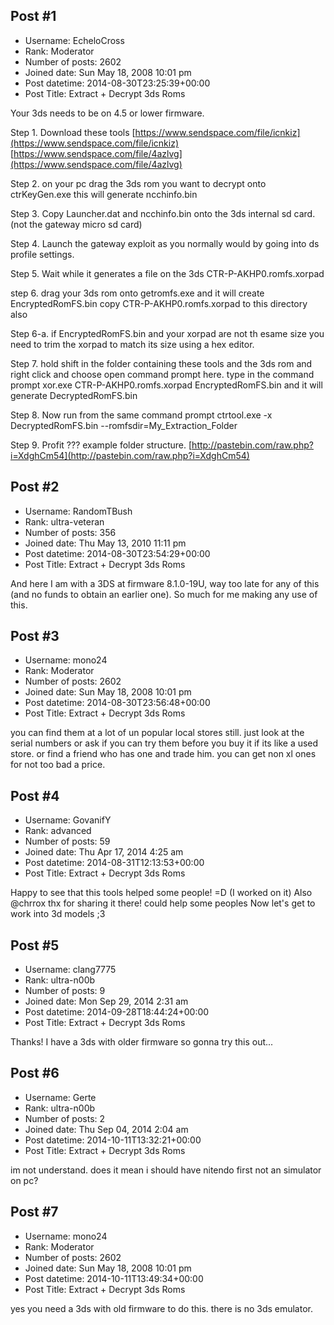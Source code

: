 ## Post #1
- Username: EcheloCross
- Rank: Moderator
- Number of posts: 2602
- Joined date: Sun May 18, 2008 10:01 pm
- Post datetime: 2014-08-30T23:25:39+00:00
- Post Title: Extract + Decrypt 3ds Roms

Your 3ds needs to be on 4.5 or lower firmware.

Step 1.
Download these tools
[https://www.sendspace.com/file/icnkiz](https://www.sendspace.com/file/icnkiz)
[https://www.sendspace.com/file/4azlvg](https://www.sendspace.com/file/4azlvg)

Step 2.
on your pc drag the 3ds rom you want to decrypt onto ctrKeyGen.exe
this will generate
ncchinfo.bin

Step 3.
Copy Launcher.dat and ncchinfo.bin onto the 3ds internal sd card. (not the gateway micro sd card)

Step 4.
Launch the gateway exploit as you normally would by going into ds profile settings.

Step 5.
Wait while it generates a file on the 3ds
CTR-P-AKHP0.romfs.xorpad

step 6.
drag your 3ds rom onto getromfs.exe and it will create  EncryptedRomFS.bin
copy CTR-P-AKHP0.romfs.xorpad to this directory also

Step 6-a.
if EncryptedRomFS.bin and your xorpad are not th esame size
you need to trim the xorpad to match its size using a hex editor.

Step 7.
hold shift in the folder containing these tools and the 3ds rom and right click and choose open command prompt here.
type in the command prompt
xor.exe CTR-P-AKHP0.romfs.xorpad EncryptedRomFS.bin
and it will generate
DecryptedRomFS.bin

Step 8.
Now run from the same command prompt
ctrtool.exe -x DecryptedRomFS.bin --romfsdir=My_Extraction_Folder

Step 9.
Profit ???
example folder structure.
[http://pastebin.com/raw.php?i=XdghCm54](http://pastebin.com/raw.php?i=XdghCm54)
## Post #2
- Username: RandomTBush
- Rank: ultra-veteran
- Number of posts: 356
- Joined date: Thu May 13, 2010 11:11 pm
- Post datetime: 2014-08-30T23:54:29+00:00
- Post Title: Extract + Decrypt 3ds Roms

And here I am with a 3DS at firmware 8.1.0-19U, way too late for any of this (and no funds to obtain an earlier one). So much for me making any use of this.
## Post #3
- Username: mono24
- Rank: Moderator
- Number of posts: 2602
- Joined date: Sun May 18, 2008 10:01 pm
- Post datetime: 2014-08-30T23:56:48+00:00
- Post Title: Extract + Decrypt 3ds Roms

you can find them at a lot of un popular local stores still.
just look at the serial numbers or ask if you can try them before you buy it if its like a used store.
or find a friend who has one and trade him.
you can get non xl ones for not too bad a price.
## Post #4
- Username: GovanifY
- Rank: advanced
- Number of posts: 59
- Joined date: Thu Apr 17, 2014 4:25 am
- Post datetime: 2014-08-31T12:13:53+00:00
- Post Title: Extract + Decrypt 3ds Roms

Happy to see that this tools helped some people! =D (I worked on it)
Also @chrrox thx for sharing it there! could help some peoples
Now let's get to work into 3d models ;3
## Post #5
- Username: clang7775
- Rank: ultra-n00b
- Number of posts: 9
- Joined date: Mon Sep 29, 2014 2:31 am
- Post datetime: 2014-09-28T18:44:24+00:00
- Post Title: Extract + Decrypt 3ds Roms

Thanks! I have a 3ds with older firmware so gonna try this out...
## Post #6
- Username: Gerte
- Rank: ultra-n00b
- Number of posts: 2
- Joined date: Thu Sep 04, 2014 2:04 am
- Post datetime: 2014-10-11T13:32:21+00:00
- Post Title: Extract + Decrypt 3ds Roms

im not understand. does it mean i should have nitendo first not an simulator on pc?
## Post #7
- Username: mono24
- Rank: Moderator
- Number of posts: 2602
- Joined date: Sun May 18, 2008 10:01 pm
- Post datetime: 2014-10-11T13:49:34+00:00
- Post Title: Extract + Decrypt 3ds Roms

yes you need a 3ds with old firmware to do this.
there is no 3ds emulator.
